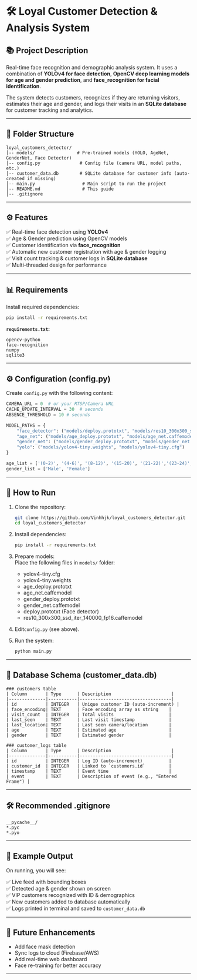 # 🛠️ Loyal Customer Detection & Analysis System

## 📚 Project Description
Real-time face recognition and demographic analysis system. It uses a combination of **YOLOv4 for face detection**, **OpenCV deep learning models for age and gender prediction**, and **face_recognition for facial identification**.

The system detects customers, recognizes if they are returning visitors, estimates their age and gender, and logs their visits in an **SQLite database** for customer tracking and analytics.

---

## 📂 Folder Structure

```
loyal_customers_detector/
│-- models/                # Pre-trained models (YOLO, AgeNet, GenderNet, Face Detector)
│-- config.py               # Config file (camera URL, model paths, etc.)
│-- customer_data.db        # SQLite database for customer info (auto-created if missing)
│-- main.py                  # Main script to run the project
│-- README.md                # This guide
│-- .gitignore               
```

---

## ⚙️ Features

✅ Real-time face detection using **YOLOv4**  
✅ Age & Gender prediction using OpenCV models  
✅ Customer identification via **face_recognition**  
✅ Automatic new customer registration with age & gender logging  
✅ Visit count tracking & customer logs in **SQLite database**  
✅ Multi-threaded design for performance  

---

## 📊 Requirements

Install required dependencies:

```bash
pip install -r requirements.txt
```

**`requirements.txt`:**
```
opencv-python
face-recognition
numpy
sqlite3
```

---

## ⚙️ Configuration (config.py)

Create `config.py` with the following content:

```python
CAMERA_URL = 0  # or your RTSP/Camera URL
CACHE_UPDATE_INTERVAL = 30  # seconds
ABSENCE_THRESHOLD = 10 # seconds

MODEL_PATHS = {
    "face_detector": ("models/deploy.prototxt", "models/res10_300x300_ssd_iter_140000_fp16.caffemodel"),
    "age_net": ("models/age_deploy.prototxt", "models/age_net.caffemodel"),
    "gender_net": ("models/gender_deploy.prototxt", "models/gender_net.caffemodel"),
    "yolo": ("models/yolov4-tiny.weights", "models/yolov4-tiny.cfg")
}

age_list = ['(0-2)', '(4-6)', '(8-12)', '(15-20)', '(21-22)','(23-24)','(25-32)', '(38-43)', '(48-53)', '(60-100)']
gender_list = ['Male', 'Female']

```

---

## 🚀 How to Run

1. Clone the repository:
    ```bash
    git clone https://github.com/Vinhhjk/loyal_customers_detector.git
    cd loyal_customers_detector
    ```

2. Install dependencies:
    ```bash
    pip install -r requirements.txt
    ```

3. Prepare models:  
   Place the following files in `models/` folder:
    - yolov4-tiny.cfg
    - yolov4-tiny.weights
    - age_deploy.prototxt
    - age_net.caffemodel
    - gender_deploy.prototxt
    - gender_net.caffemodel
    - deploy.prototxt (Face detector)
    - res10_300x300_ssd_iter_140000_fp16.caffemodel

4. Edit`config.py` (see above).

5. Run the system:
    ```bash
    python main.py
    ```

---

## 📄 Database Schema (customer_data.db)
```
### customers table
| Column       | Type      | Description                       |
|--------------|-----------|-----------------------------------|
| id           | INTEGER   | Unique customer ID (auto-increment) |
| face_encoding| TEXT      | Face encoding array as string    |
| visit_count  | INTEGER   | Total visits                     |
| last_seen    | TEXT      | Last visit timestamp             |
| last_location| TEXT      | Last seen camera/location        |
| age          | TEXT      | Estimated age                    |
| gender       | TEXT      | Estimated gender                 |
```
```
### customer_logs table
| Column       | Type      | Description                       |
|--------------|-----------|-----------------------------------|
| id           | INTEGER   | Log ID (auto-increment)          |
| customer_id  | INTEGER   | Linked to `customers.id`         |
| timestamp    | TEXT      | Event time                       |
| event        | TEXT      | Description of event (e.g., "Entered Frame") |
```
---

## 🛠️ Recommended .gitignore

```
__pycache__/
*.pyc
*.pyo
```

---

## 📑 Example Output

On running, you will see:

✅ Live feed with bounding boxes  
✅ Detected age & gender shown on screen  
✅ VIP customers recognized with ID & demographics  
✅ New customers added to database automatically  
✅ Logs printed in terminal and saved to `customer_data.db`

---

## 🏅 Future Enhancements

- Add face mask detection
- Sync logs to cloud (Firebase/AWS)
- Add real-time web dashboard
- Face re-training for better accuracy

---



